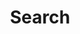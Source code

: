 ---
title: Search
permalink: "/search/"
layout: search
description: What are you looking for?
header-img: img/archive-bg.jpg
---